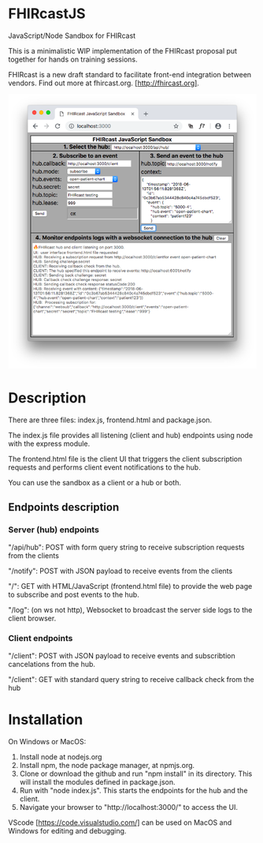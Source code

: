 # FHIRcastJS
JavaScript/Node Sandbox for FHIRcast

This is a minimalistic WIP implementation of the FHIRcast proposal put together for hands on training sessions.

FHIRcast is a new draft standard to facilitate front-end integration between vendors.  Find out more at fhircast.org. [http://fhircast.org].

![frontend](frontend.png)

# Description

There are three files:  index.js, frontend.html and package.json.

The index.js file provides all listening (client and hub) endpoints using node with the express module.  

The frontend.html file is the client UI that triggers the client subscription requests and performs client event notifications to the hub.

You can use the sandbox as a client or a hub or both.

## Endpoints description
### Server (hub) endpoints

"/api/hub": POST with form query string to receive subscription requests from the clients
 
 
 "/notify": POST with JSON payload to receive events from the clients 


"/": GET with HTML/JavaScript (frontend.html file) to provide the web page to subscribe and post events to the hub.


"/log": (on ws not http), Websocket to broadcast the server side logs to the client browser.

### Client endpoints

"/client": POST with JSON payload to receive events and subscribtion cancelations from the hub.


"/client": GET with standard query string to receive callback check from the hub 

Installation
========================================
On Windows or MacOS:
1. Install node at nodejs.org
2. Install npm, the node package manager, at npmjs.org.
3. Clone or download the github and run "npm install" in its directory.  This will install the modules defined in package.json.
4. Run with "node index.js".  This starts the endpoints for the hub and the client.
5. Navigate your browser to "http://localhost:3000/" to access the UI.



VScode [https://code.visualstudio.com/] can be used on MacOS and Windows for editing and debugging.



